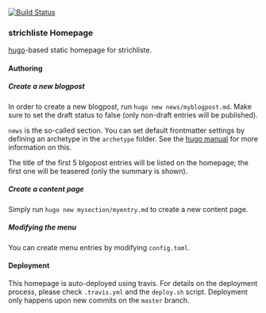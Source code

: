 [![Build Status](https://travis-ci.org/strichliste/homepage.svg?branch=master)](https://travis-ci.org/strichliste/homepage)

### strichliste Homepage

[hugo](http://gohugo.io/)-based static homepage for strichliste.

#### Authoring

##### Create a new blogpost

In order to create a new blogpost, run `hugo new news/myblogpost.md`. Make sure
to set the draft status to false (only non-draft entries will be published).

`news` is the so-called section. You can set default frontmatter settings by
defining an archetype in the `archetype` folder. See the [hugo manual](http://gohugo.io/content/archetypes/)
for more information on this.

The title of the first 5 blgopost entries will be listed on the homepage; the
first one will be teasered (only the summary is shown).

##### Create a content page

Simply run `hugo new mysection/myentry.md` to create a new content page.

##### Modifying the menu

You can create menu entries by modifying `config.toml`.

#### Deployment

This homepage is auto-deployed using travis. For details on the deployment
process, please check `.travis.yml` and the `deploy.sh` script. Deployment
only happens upon new commits on the `master` branch.
